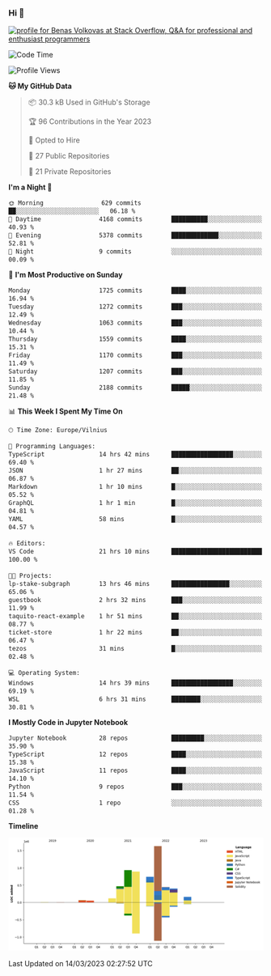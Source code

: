 ### Hi 👋
<a href="https://stackoverflow.com/users/14954249/benas-volkovas"><img src="https://stackoverflow.com/users/flair/14954249.png?theme=dark" width="208" height="58" alt="profile for Benas Volkovas at Stack Overflow, Q&amp;A for professional and enthusiast programmers" title="profile for Benas Volkovas at Stack Overflow, Q&amp;A for professional and enthusiast programmers"></a>

<!--START_SECTION:waka-->
![Code Time](http://img.shields.io/badge/Code%20Time-1%2C324%20hrs%2053%20mins-blue)

![Profile Views](http://img.shields.io/badge/Profile%20Views-0-blue)

**🐱 My GitHub Data** 

> 📦 30.3 kB Used in GitHub's Storage 
 > 
> 🏆 96 Contributions in the Year 2023
 > 
> 💼 Opted to Hire
 > 
> 📜 27 Public Repositories 
 > 
> 🔑 21 Private Repositories 
 > 
**I'm a Night 🦉** 

```text
🌞 Morning                629 commits         ██░░░░░░░░░░░░░░░░░░░░░░░   06.18 % 
🌆 Daytime                4168 commits        ██████████░░░░░░░░░░░░░░░   40.93 % 
🌃 Evening                5378 commits        █████████████░░░░░░░░░░░░   52.81 % 
🌙 Night                  9 commits           ░░░░░░░░░░░░░░░░░░░░░░░░░   00.09 % 
```
📅 **I'm Most Productive on Sunday** 

```text
Monday                   1725 commits        ████░░░░░░░░░░░░░░░░░░░░░   16.94 % 
Tuesday                  1272 commits        ███░░░░░░░░░░░░░░░░░░░░░░   12.49 % 
Wednesday                1063 commits        ███░░░░░░░░░░░░░░░░░░░░░░   10.44 % 
Thursday                 1559 commits        ████░░░░░░░░░░░░░░░░░░░░░   15.31 % 
Friday                   1170 commits        ███░░░░░░░░░░░░░░░░░░░░░░   11.49 % 
Saturday                 1207 commits        ███░░░░░░░░░░░░░░░░░░░░░░   11.85 % 
Sunday                   2188 commits        █████░░░░░░░░░░░░░░░░░░░░   21.48 % 
```


📊 **This Week I Spent My Time On** 

```text
🕑︎ Time Zone: Europe/Vilnius

💬 Programming Languages: 
TypeScript               14 hrs 42 mins      █████████████████░░░░░░░░   69.40 % 
JSON                     1 hr 27 mins        ██░░░░░░░░░░░░░░░░░░░░░░░   06.87 % 
Markdown                 1 hr 10 mins        █░░░░░░░░░░░░░░░░░░░░░░░░   05.52 % 
GraphQL                  1 hr 1 min          █░░░░░░░░░░░░░░░░░░░░░░░░   04.81 % 
YAML                     58 mins             █░░░░░░░░░░░░░░░░░░░░░░░░   04.57 % 

🔥 Editors: 
VS Code                  21 hrs 10 mins      █████████████████████████   100.00 % 

🐱‍💻 Projects: 
lp-stake-subgraph        13 hrs 46 mins      ████████████████░░░░░░░░░   65.06 % 
guestbook                2 hrs 32 mins       ███░░░░░░░░░░░░░░░░░░░░░░   11.99 % 
taquito-react-example    1 hr 51 mins        ██░░░░░░░░░░░░░░░░░░░░░░░   08.77 % 
ticket-store             1 hr 22 mins        ██░░░░░░░░░░░░░░░░░░░░░░░   06.47 % 
tezos                    31 mins             █░░░░░░░░░░░░░░░░░░░░░░░░   02.48 % 

💻 Operating System: 
Windows                  14 hrs 39 mins      █████████████████░░░░░░░░   69.19 % 
WSL                      6 hrs 31 mins       ████████░░░░░░░░░░░░░░░░░   30.81 % 
```

**I Mostly Code in Jupyter Notebook** 

```text
Jupyter Notebook         28 repos            █████████░░░░░░░░░░░░░░░░   35.90 % 
TypeScript               12 repos            ████░░░░░░░░░░░░░░░░░░░░░   15.38 % 
JavaScript               11 repos            ████░░░░░░░░░░░░░░░░░░░░░   14.10 % 
Python                   9 repos             ███░░░░░░░░░░░░░░░░░░░░░░   11.54 % 
CSS                      1 repo              ░░░░░░░░░░░░░░░░░░░░░░░░░   01.28 % 
```



**Timeline**

![Lines of Code chart](https://raw.githubusercontent.com/BenasVolkovas/BenasVolkovas/main/assets/bar_graph.png)


 Last Updated on 14/03/2023 02:27:52 UTC
<!--END_SECTION:waka-->
